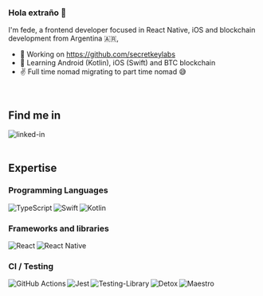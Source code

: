 ### Hola extraño 👋

I'm fede, a frontend developer focused in React Native, iOS and blockchain development from Argentina 🇦🇷, 

- 🔭  Working on https://github.com/secretkeylabs
- 🌱  Learning Android (Kotlin), iOS (Swift) and BTC blockchain
- ✌ Full time nomad migrating to part time nomad 😅
<br>

## Find me in 

[<img align="left" alt="linked-in" src="https://img.shields.io/badge/linkedin-%230077B5.svg?&style=for-the-badge&logo=linkedin&logoColor=white" />](https://www.linkedin.com/in/fedeerbes/)

<br>
<br>

## Expertise

### Programming Languages

<img align="left" alt="TypeScript" src="https://img.shields.io/badge/typescript-%23007ACC.svg?style=for-the-badge&logo=typescript&logoColor=white"/>

<img align="left" alt="Swift" src="https://img.shields.io/badge/swift-%23FA7343.svg?style=for-the-badge&logo=swift&logoColor=white"/>

<img align="left" alt="Kotlin" src="https://img.shields.io/badge/kotlin-%230095D5.svg?style=for-the-badge&logo=kotlin&logoColor=white"/>

<br>

### Frameworks and libraries

<img align="left" alt="React" src="https://img.shields.io/badge/react-%2320232a.svg?style=for-the-badge&logo=react&logoColor=%2361DAFB"/>

<img align="left" alt="React Native" src="https://img.shields.io/badge/react_native-%2320232a.svg?style=for-the-badge&logo=react&logoColor=%2361DAFB"/>

<br>

### CI / Testing

<img align="left" alt="GitHub Actions" src="https://img.shields.io/badge/githubactions-%232671E5.svg?style=for-the-badge&logo=githubactions&logoColor=white"/>

<img align="left" alt="Jest" src="https://img.shields.io/badge/-jest-%23C21325?style=for-the-badge&logo=jest&logoColor=white"/>

<img align="left" alt="Testing-Library" src="https://img.shields.io/badge/-TestingLibrary-%23E33332?style=for-the-badge&logo=testing-library&logoColor=white"/>

<img align="left" alt="Detox" src="https://img.shields.io/badge/-Detox-%2320232a?style=for-the-badge&logo=detox&logoColor=white"/>

<img align="left" alt="Maestro" src="https://img.shields.io/badge/-Maestro-%2320232a?style=for-the-badge&logo=maestro&logoColor=white"/>

<br>
<br>
